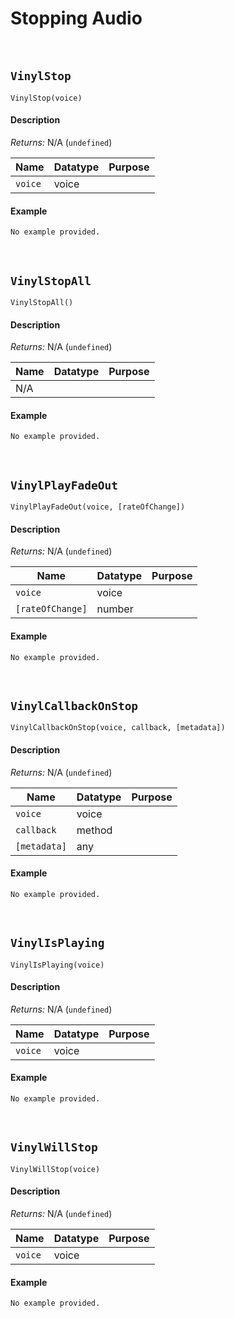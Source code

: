 # Stopping Audio

&nbsp;

## `VinylStop`

`VinylStop(voice)`

<!-- tabs:start -->

#### **Description**

*Returns:* N/A (`undefined`)

|Name   |Datatype|Purpose                     |
|-------|--------|----------------------------|
|`voice`|voice   |                            |

#### **Example**

```gml
No example provided.
```

<!-- tabs:end -->

&nbsp;

## `VinylStopAll`

`VinylStopAll()`

<!-- tabs:start -->

#### **Description**

*Returns:* N/A (`undefined`)

|Name   |Datatype|Purpose                     |
|-------|--------|----------------------------|
|N/A    |        |                            |

#### **Example**

```gml
No example provided.
```

<!-- tabs:end -->

&nbsp;

## `VinylPlayFadeOut`

`VinylPlayFadeOut(voice, [rateOfChange])`

<!-- tabs:start -->

#### **Description**

*Returns:* N/A (`undefined`)

|Name            |Datatype|Purpose                     |
|----------------|--------|----------------------------|
|`voice`         |voice   |                            |
|`[rateOfChange]`|number  |                            |

#### **Example**

```gml
No example provided.
```

<!-- tabs:end -->

&nbsp;

## `VinylCallbackOnStop`

`VinylCallbackOnStop(voice, callback, [metadata])`

<!-- tabs:start -->

#### **Description**

*Returns:* N/A (`undefined`)

|Name        |Datatype|Purpose                     |
|------------|--------|----------------------------|
|`voice`     |voice   |                            |
|`callback`  |method  |                            |
|`[metadata]`|any     |                            |

#### **Example**

```gml
No example provided.
```

<!-- tabs:end -->

&nbsp;

## `VinylIsPlaying`

`VinylIsPlaying(voice)`

<!-- tabs:start -->

#### **Description**

*Returns:* N/A (`undefined`)

|Name   |Datatype|Purpose                     |
|-------|--------|----------------------------|
|`voice`|voice   |                            |

#### **Example**

```gml
No example provided.
```

<!-- tabs:end -->

&nbsp;

## `VinylWillStop`

`VinylWillStop(voice)`

<!-- tabs:start -->

#### **Description**

*Returns:* N/A (`undefined`)

|Name   |Datatype|Purpose                     |
|-------|--------|----------------------------|
|`voice`|voice   |                            |

#### **Example**

```gml
No example provided.
```

<!-- tabs:end -->